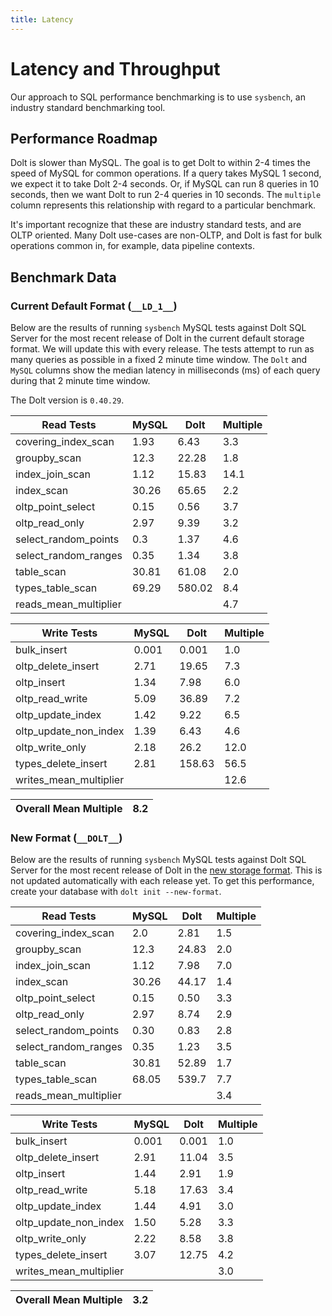 ```yaml
---
title: Latency
---
```


# Latency and Throughput

Our approach to SQL performance benchmarking is to use `sysbench`, an
industry standard benchmarking tool.

## Performance Roadmap

Dolt is slower than MySQL. The goal is to get Dolt to within 2-4 times
the speed of MySQL for common operations. If a query takes MySQL 1
second, we expect it to take Dolt 2-4 seconds. Or, if MySQL can run 8
queries in 10 seconds, then we want Dolt to run 2-4 queries in 10
seconds. The `multiple` column represents this relationship with
regard to a particular benchmark.

It's important recognize that these are industry standard tests, and
are OLTP oriented. Many Dolt use-cases are non-OLTP, and Dolt is fast
for bulk operations common in, for example, data pipeline contexts.

## Benchmark Data

### Current Default Format (`__LD_1__`)

Below are the results of running `sysbench` MySQL tests against Dolt
SQL Server for the most recent release of Dolt in the current default 
storage format. We will update this with every release. The tests 
attempt to run as many queries as possible in a fixed 2 minute time 
window. The `Dolt` and `MySQL` columns show the median latency in 
milliseconds (ms) of each query during that 2 minute time window.

The Dolt version is `0.40.29`.
<!-- START_LATENCY_RESULTS_TABLE -->
|       Read Tests        | MySQL |  Dolt  | Multiple |
|-------------------------|-------|--------|----------|
| covering\_index\_scan   |  1.93 |   6.43 |      3.3 |
| groupby\_scan           |  12.3 |  22.28 |      1.8 |
| index\_join\_scan       |  1.12 |  15.83 |     14.1 |
| index\_scan             | 30.26 |  65.65 |      2.2 |
| oltp\_point\_select     |  0.15 |   0.56 |      3.7 |
| oltp\_read\_only        |  2.97 |   9.39 |      3.2 |
| select\_random\_points  |   0.3 |   1.37 |      4.6 |
| select\_random\_ranges  |  0.35 |   1.34 |      3.8 |
| table\_scan             | 30.81 |  61.08 |      2.0 |
| types\_table\_scan      | 69.29 | 580.02 |      8.4 |
| reads\_mean\_multiplier |       |        |      4.7 |

|       Write Tests        | MySQL |  Dolt  | Multiple |
|--------------------------|-------|--------|----------|
| bulk\_insert             | 0.001 |  0.001 |      1.0 |
| oltp\_delete\_insert     |  2.71 |  19.65 |      7.3 |
| oltp\_insert             |  1.34 |   7.98 |      6.0 |
| oltp\_read\_write        |  5.09 |  36.89 |      7.2 |
| oltp\_update\_index      |  1.42 |   9.22 |      6.5 |
| oltp\_update\_non\_index |  1.39 |   6.43 |      4.6 |
| oltp\_write\_only        |  2.18 |   26.2 |     12.0 |
| types\_delete\_insert    |  2.81 | 158.63 |     56.5 |
| writes\_mean\_multiplier |       |        |     12.6 |

| Overall Mean Multiple | 8.2 |
|-----------------------|-----|
<!-- END_LATENCY_RESULTS_TABLE -->

### New Format (`__DOLT__`)

Below are the results of running `sysbench` MySQL tests against Dolt
SQL Server for the most recent release of Dolt in the [new 
storage format](https://www.dolthub.com/blog/2022-08-12-new-format-migraiton/).
This is not updated automatically with each release yet.
To get this performance, create your database with `dolt init --new-format`. 

|       Read Tests        | MySQL |  Dolt  | Multiple |
|------------------------ |-------|--------|----------|
| covering\_index_scan    |   2.0 |  2.81  |      1.5 |
| groupby\_scan           |  12.3 | 24.83  |      2.0 |
| index\_join_scan        |  1.12 |  7.98  |      7.0 |
| index\_scan             | 30.26 | 44.17  |      1.4 |
| oltp\_point_select      |  0.15 |  0.50  |      3.3 |
| oltp\_read\_only        |  2.97 |  8.74  |      2.9 |
| select\_random\_points  |  0.30 |  0.83  |      2.8 |
| select\_random\_ranges  |  0.35 |  1.23  |      3.5 |
| table_scan              | 30.81 | 52.89  |      1.7 |
| types\_table\_scan      | 68.05 | 539.7  |      7.7 |
| reads\_mean\_multiplier |       |        |      3.4 |

|       Write Tests        | MySQL |  Dolt  | Multiple |
|--------------------------|-------|--------|----------|
| bulk\_insert             | 0.001 |  0.001 |      1.0 |
| oltp\_delete\_insert     |  2.91 |  11.04 |      3.5 |
| oltp\_insert             |  1.44 |   2.91 |      1.9 |
| oltp\_read\_write        |  5.18 |  17.63 |      3.4 |
| oltp\_update\_index      |  1.44 |   4.91 |      3.0 |
| oltp\_update\_non\_index |  1.50 |   5.28 |      3.3 |
| oltp\_write\_only        |  2.22 |   8.58 |      3.8 |
| types\_delete\_insert    |  3.07 |  12.75 |      4.2 |
| writes\_mean\_multiplier |       |        |      3.0 |

| Overall Mean Multiple | 3.2 |
|-----------------------|-----|

<br/>
